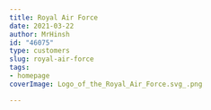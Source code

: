 ```yaml
---
title: Royal Air Force
date: 2021-03-22
author: MrHinsh
id: "46075"
type: customers
slug: royal-air-force
tags:
- homepage
coverImage: Logo_of_the_Royal_Air_Force.svg_.png

---
```







